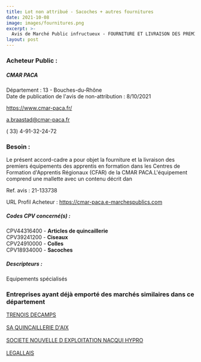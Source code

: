 ```yaml
---
title: Lot non attribué - Sacoches + autres fournitures
date: 2021-10-08
image: images/fournitures.png
excerpt: >-
  Avis de Marché Public infructueux - FOURNITURE ET LIVRAISON DES PREMIERS EQUIPEMENTS PROFESSIONNELS POUR LES APPRENTIS DE LA CMAR PACA (ARTICLE R.2123-1 2 DU CODE DE LA COMMANDE PUBLIQUE)
layout: post
---
```


### Acheteur Public :
##### CMAR PACA
Département : 13 - Bouches-du-Rhône<br/>
Date de publication de l'avis de non-attribution : 8/10/2021


https://www.cmar-paca.fr/

a.braastad@cmar-paca.fr

( 33) 4-91-32-24-72
### Besoin :

Le présent accord-cadre a pour objet la fourniture et la livraison des premiers équipements des apprentis en formation dans les Centres de Formation d'Apprentis Régionaux (CFAR) de la CMAR PACA.L'équipement comprend une mallette avec un contenu décrit dan

Ref. avis : 21-133738

URL Profil Acheteur : https://cmar-paca.e-marchespublics.com

##### Codes CPV concerné(s) :
CPV44316400 - **Articles de quincaillerie** <br/>
CPV39241200 - **Ciseaux** <br/>
CPV24910000 - **Colles** <br/>
CPV18934000 - **Sacoches** <br/>

##### Descripteurs :
Equipements spécialisés <br/>

### Entreprises ayant déjà emporté des marchés similaires dans ce département
<a href="/entreprise-549/siren-342938107">TRENOIS DECAMPS</a><br/><br/>
<a href="/entreprise-553/siren-389557208">SA QUINCAILLERIE D'AIX</a><br/><br/>
<a href="/entreprise-554/siren-395104607">SOCIETE NOUVELLE D EXPLOITATION NACQUI HYPRO</a><br/><br/>
<a href="/entreprise-572/siren-563820489">LEGALLAIS</a><br/><br/>
